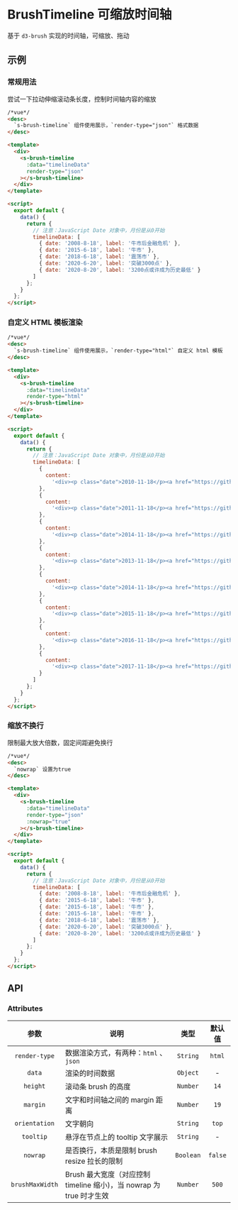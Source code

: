 # BrushTimeline 可缩放时间轴

基于 `d3-brush` 实现的时间轴，可缩放、拖动

## 示例

### 常规用法

尝试一下拉动伸缩滚动条长度，控制时间轴内容的缩放

```html
/*vue*/
<desc>
  `s-brush-timeline` 组件使用展示，`render-type="json"` 格式数据
</desc>

<template>
  <div>
    <s-brush-timeline
      :data="timelineData"
      render-type="json"
    ></s-brush-timeline>
  </div>
</template>

<script>
  export default {
    data() {
      return {
        // 注意：JavaScript Date 对象中，月份是从0开始
        timelineData: [
          { date: '2008-8-18', label: '牛市后金融危机' },
          { date: '2015-6-18', label: '牛市' },
          { date: '2018-6-18', label: '震荡市' },
          { date: '2020-6-20', label: '突破3000点' },
          { date: '2020-8-20', label: '3200点或许成为历史最低' }
        ]
      };
    }
  };
</script>
```

### 自定义 HTML 模板渲染

```html
/*vue*/
<desc>
  `s-brush-timeline` 组件使用展示，`render-type="html"` 自定义 html 模板
</desc>

<template>
  <div>
    <s-brush-timeline
      :data="timelineData"
      render-type="html"
    ></s-brush-timeline>
  </div>
</template>

<script>
  export default {
    data() {
      return {
        // 注意：JavaScript Date 对象中，月份是从0开始
        timelineData: [
          {
            content:
              '<div><p class="date">2010-11-18</p><a href="https://github.com/giscafer/sinokit" target="_blank">第一个</a></div>'
          },
          {
            content:
              '<div><p class="date">2011-11-18</p><a href="https://github.com/giscafer/sinokit" target="_blank">新适应症</a></div>'
          },
          {
            content:
              '<div><p class="date">2014-11-18</p><a href="https://github.com/giscafer/sinokit" target="_blank">新冠疫苗方案</a></div>'
          },
          {
            content:
              '<div><p class="date">2013-11-18</p><a href="https://github.com/giscafer/sinokit" target="_blank">包装</a></div>'
          },
          {
            content:
              '<div><p class="date">2014-11-18</p><a href="https://github.com/giscafer/sinokit" target="_blank">审批</a></div>'
          },
          {
            content:
              '<div><p class="date">2015-11-18</p><a href="https://github.com/giscafer/sinokit" target="_blank">IPO</a></div>'
          },
          {
            content:
              '<div><p class="date">2016-11-18</p><a href="https://github.com/giscafer/sinokit" target="_blank">准备上市</a></div>'
          },
          {
            content:
              '<div><p class="date">2017-11-18</p><a href="https://github.com/giscafer/sinokit" target="_blank">上市</a></div>'
          }
        ]
      };
    }
  };
</script>
```

### 缩放不换行

限制最大放大倍数，固定间距避免换行

```html
/*vue*/
<desc>
  `nowrap` 设置为true
</desc>

<template>
  <div>
    <s-brush-timeline
      :data="timelineData"
      render-type="json"
      :nowrap="true"
    ></s-brush-timeline>
  </div>
</template>

<script>
  export default {
    data() {
      return {
        // 注意：JavaScript Date 对象中，月份是从0开始
        timelineData: [
          { date: '2008-8-18', label: '牛市后金融危机' },
          { date: '2015-6-18', label: '牛市' },
          { date: '2015-6-18', label: '牛市' },
          { date: '2015-6-18', label: '牛市' },
          { date: '2018-6-18', label: '震荡市' },
          { date: '2020-6-20', label: '突破3000点' },
          { date: '2020-8-20', label: '3200点或许成为历史最低' }
        ]
      };
    }
  };
</script>
```

## API

### Attributes

|      参数       | 说明                                                                |   类型    | 默认值  |
| :-------------: | ------------------------------------------------------------------- | :-------: | :-----: |
|  `render-type`  | 数据渲染方式，有两种：`html` 、`json`                               | `String`  | `html`  |
|     `data`      | 渲染的时间数据                                                      | `Object`  |    -    |
|    `height`     | 滚动条 brush 的高度                                                 | `Number`  |  `14`   |
|    `margin`     | 文字和时间轴之间的 margin 距离                                      | `Number`  |  `19`   |
|  `orientation`  | 文字朝向                                                            | `String`  |  `top`  |
|    `tooltip`    | 悬浮在节点上的 tooltip 文字展示                                     | `String`  |    -    |
|    `nowrap`     | 是否换行，本质是限制 brush resize 拉长的限制                        | `Boolean` | `false` |
| `brushMaxWidth` | Brush 最大宽度（对应控制 timeline 缩小)，当 nowrap 为 true 时才生效 | `Number`  |  `500`  |
